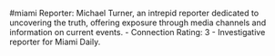 #miami 
Reporter: Michael Turner, an intrepid reporter dedicated to uncovering the truth, offering exposure through media channels and information on current events. - Connection Rating: 3 - Investigative reporter for Miami Daily.
